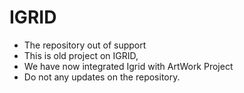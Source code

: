 # IGRID
* The repository out of support 
* This is old project on IGRID,
* We have now integrated Igrid with ArtWork Project
* Do not any updates on the repository.
